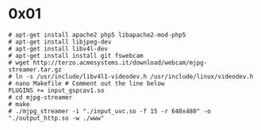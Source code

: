 0x01
==

    # apt-get install apache2 php5 libapache2-mod-php5
    # apt-get install libjpeg-dev
    # apt-get install libv4l-dev
    # apt-get install install git fswebcam
    # wget http://terzo.acmesystems.it/download/webcam/mjpg-streamer.tar.gz
    # ln -s /usr/include/libv4l1-videodev.h /usr/include/linux/videodev.h
    # nano Makefile # Comment out the line below
    PLUGINS += input_gspcav1.so
    # cd mjpg-streamer
    # make
    # ./mjpg_streamer -i "./input_uvc.so -f 15 -r 640x480" -o "./output_http.so -w ./www"
    
